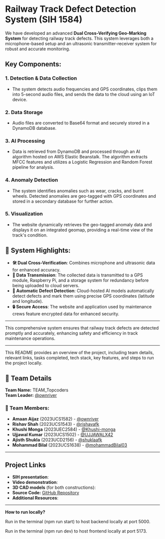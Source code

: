 # **Railway Track Defect Detection System** (SIH 1584)

We have developed an advanced **Dual Cross-Verifying Geo-Marking System** for detecting railway track defects. This system leverages both a microphone-based setup and an ultrasonic transmitter-receiver system for robust and accurate monitoring. 

## **Key Components:**

### **1. Detection & Data Collection**
   - The system detects audio frequencies and GPS coordinates, clips them into 5-second audio files, and sends the data to the cloud using an IoT device.

### **2. Data Storage**
   - Audio files are converted to Base64 format and securely stored in a DynamoDB database.

### **3. AI Processing**
   - Data is retrieved from DynamoDB and processed through an AI algorithm hosted on AWS Elastic Beanstalk. The algorithm extracts MFCC features and utilizes a Logistic Regression and Random Forest pipeline for analysis.

### **4. Anomaly Detection**
   - The system identifies anomalies such as wear, cracks, and burnt wheels. Detected anomalies are geo-tagged with GPS coordinates and stored in a secondary database for further action.

### **5. Visualization**
   - The website dynamically retrieves the geo-tagged anomaly data and displays it on an integrated geomap, providing a real-time view of the track's condition.

## 🚄 **System Highlights:**

- **🛠️ Dual Cross-Verification**: Combines microphone and ultrasonic data for enhanced accuracy.
- **📡 Data Transmission**: The collected data is transmitted to a GPS module, Raspberry Pi, and a storage system for redundancy before being uploaded to cloud servers.
- **🤖 Automatic Defect Detection**: Cloud-hosted AI models automatically detect defects and mark them using precise GPS coordinates (latitude and longitude).
- **🔒 Secure Access**: The website and application used by maintenance crews feature encrypted data for enhanced security.

---

This comprehensive system ensures that railway track defects are detected promptly and accurately, enhancing safety and efficiency in track maintenance operations.

---

This README provides an overview of the project, including team details, relevant links, tasks completed, tech stack, key features, and steps to run the project locally.


## 👥 Team Details

**Team Name:** TEAM_Topcoders  
**Team Leader:** [@ownriver](https://github.com/ownriver)

### 🏅 Team Members:

- **Amaan Aijaz** (2023UCS1582) - [@ownriver](https://github.com/ownriver)
- **Rishav Shah** (2023UCS1543) - [@rishavafk](https://github.com/rishavafk)
- **Khushi Monga** (2023UEC2584) - [@Khushi-monga](https://github.com/Khushi-monga)
- **Ujjawal Kumar** (2023UCS1502) - [@UJJAWALX42](https://github.com/UJJAWALX42)
- **Ajisth Shukla** (2023UCD2156) - [@shuklaafk](https://github.com/shuklaafk)
- **Mohammad Bilal** (2023UCS1638) - [@mohammadBilal03](https://github.com/mohammadBilal03)

---


## Project Links

- **SIH presentation**:
- **Video demonstration**:
- **3D CAD models** (for both constructions):
- **Source Code:** [GitHub Repository](https://github.com/mohammadBilal03/SIH_INTERNAL_ROUND_2_TopCoder)
- **Additional Resources**:


---------------------------------------------------------------------------------------------------------------------------------------------------------------
 
  **How to run locally?**

Run in the terminal (npm run start) to host backend locally at port 5000.

Run in the terminal (npm run dev) to host frontend locally at port 5173.
